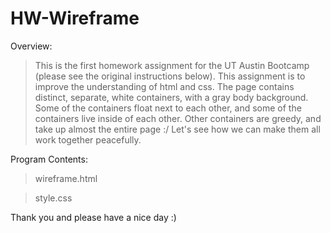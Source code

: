 # HW-Wireframe

Overview:
>This is the first homework assignment for the UT Austin Bootcamp (please see the original instructions below).
>This assignment is to improve the understanding of html and css.
>The page contains distinct, separate, white containers, with a gray body background.
>Some of the containers float next to each other, and some of the containers live inside of each other.
>Other containers are greedy, and take up almost the entire page :/
>Let's see how we can make them all work together peacefully.

Program Contents:
>wireframe.html

>style.css

Thank you and please have a nice day :)
